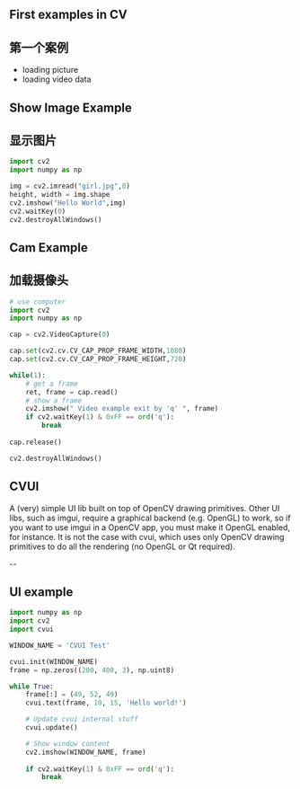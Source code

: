  ## First examples in CV
 ## 第一个案例
 * loading picture
 * loading video data


 ## Show Image Example
 ## 显示图片
``` python
import cv2
import numpy as np

img = cv2.imread("girl.jpg",0)
height, width = img.shape
cv2.imshow("Hello World",img)
cv2.waitKey(0)
cv2.destroyAllWindows()
```


 ## Cam Example
 ## 加载摄像头
``` python
# use computer
import cv2
import numpy as np

cap = cv2.VideoCapture(0)

cap.set(cv2.cv.CV_CAP_PROP_FRAME_WIDTH,1080)
cap.set(cv2.cv.CV_CAP_PROP_FRAME_HEIGHT,720)

while(1):
    # get a frame
    ret, frame = cap.read()
    # show a frame
    cv2.imshow(" Video example exit by 'q' ", frame)
    if cv2.waitKey(1) & 0xFF == ord('q'):
        break
    
cap.release()

cv2.destroyAllWindows() 
```


## CVUI
A (very) simple UI lib built on top of OpenCV drawing primitives. Other UI libs, such as imgui, require a graphical backend (e.g. OpenGL) to work, so if you want to use imgui in a OpenCV app, you must make it OpenGL enabled, for instance. It is not the case with cvui, which uses only OpenCV drawing primitives to do all the rendering (no OpenGL or Qt required).

--
## UI example
```python
import numpy as np
import cv2
import cvui

WINDOW_NAME = 'CVUI Test'

cvui.init(WINDOW_NAME)
frame = np.zeros((200, 400, 3), np.uint8)

while True:
    frame[:] = (49, 52, 49)
    cvui.text(frame, 10, 15, 'Hello world!')

    # Update cvui internal stuff
    cvui.update()

    # Show window content
    cv2.imshow(WINDOW_NAME, frame)
    
    if cv2.waitKey(1) & 0xFF == ord('q'):
		break
```
